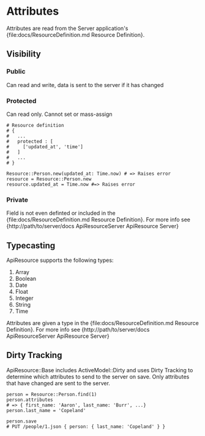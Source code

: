 # Attributes

Attributes are read from the Server application's
{file:docs/ResourceDefinition.md Resource Definition}.

## Visibility

### Public

Can read and write, data is sent to the server if it has changed

### Protected

Can read only.  Cannot set or mass-assign

    # Resource definition
    # {
    #   ...
    #   protected : [
    #     ['updated_at', 'time']
    #   ]
    #   ...
    # }

    Resource::Person.new(updated_at: Time.now) # => Raises error
    resource = Resource::Person.new
    resource.updated_at = Time.now #=> Raises error

### Private

Field is not even definted or included in the
{file:docs/ResourceDefinition.md Resource Definition}.  For more
info see {http://path/to/server/docs ApiResourceServer ApiResource Server}


## Typecasting

ApiResource supports the following types:

1. Array
1. Boolean
1. Date
1. Float
1. Integer
1. String
1. Time

Attributes are given a type in the
{file:docs/ResourceDefinition.md Resource Definition}.  For more
info see {http://path/to/server/docs ApiResourceServer ApiResource Server}

## Dirty Tracking

ApiResource::Base includes ActiveModel::Dirty and uses Dirty Tracking to
determine which attributes to send to the server on save.  Only attributes
that have changed are sent to the server.

    person = Resource::Person.find(1)
    person.attributes
    # => { first_name: 'Aaron', last_name: 'Burr', ...}
    person.last_name = 'Copeland'

    person.save
    # PUT /people/1.json { person: { last_name: 'Copeland' } }
